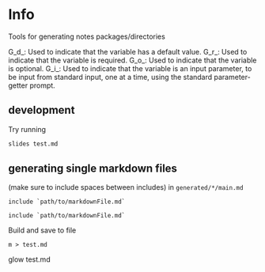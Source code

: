 # Info
Tools for generating notes packages/directories

G_d_: Used to indicate that the variable has a default value.
G_r_: Used to indicate that the variable is required.
G_o_: Used to indicate that the variable is optional.
G_i_: Used to indicate that the variable is an input parameter, to be input from standard input, one at a time, using the standard parameter-getter prompt.


## development
Try running

```bash
slides test.md
```

## generating single markdown files
(make sure to include spaces between includes)
in `generated/*/main.md`
```
include `path/to/markdownFile.md`

include `path/to/markdownFile.md`
```

Build and save to file
```
m > test.md
```

glow test.md

